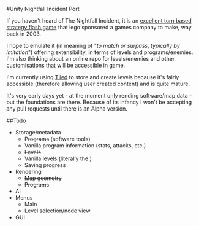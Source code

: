 #Unity Nightfall Incident Port

If you haven't heard of The Nightfall Incident, it is an
[excellent turn based strategy flash game](http://jayisgames.com/games/spybot-the-nightfall-incident/) 
that lego sponsored a games company to make, way back in 2003.

I hope to emulate it (in meaning of "_to match or surpass, typically by imitation_") offering
extensibility, in terms of levels and programs/enemies. I'm also thinking about an online repo for levels/enemies and other customisations that will be accessible in game.

I'm currently using [Tiled](https://github.com/bjorn/tiled) to store and create levels because it's fairly accessible (therefore allowing user created content) and is quite mature.

It's very early days yet - at the moment only rending software/map data - but the foundations are there. Because of its infancy I won't be accepting any pull requests until there is an Alpha version.

##Todo
- Storage/metadata
  - ~~Programs~~ (software tools)
  - ~~Vanilla program information~~ (stats, attacks, etc.)
  - ~~Levels~~
  - Vanilla levels (literally the )
  - Saving progress
- Rendering
  - ~~Map geometry~~
  - ~~Programs~~
- AI
- Menus
  - Main
  - Level selection/node view
- GUI

